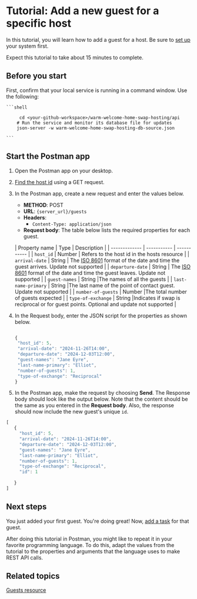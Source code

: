 # Tutorial: Add a new guest for a specific host

 In this tutorial, you will learn how to add a guest for a host. Be sure to [set up](before-you-start-tutorials.md) your system first.

Expect this tutorial to take about 15 minutes to complete.

## Before you start

First, confirm that your local service is running in a command window. Use the following:

    ```shell
    
         cd <your-github-workspace>/warm-welcome-home-swap-hosting/api
        # Run the service and monitor its database file for updates
        json-server -w warm-welcome-home-swap-hosting-db-source.json
        
    ```

## Start the Postman app

1. Open the Postman app on your desktop.
1. [Find the host id](../api/users_CRUDref/get-all-hosts.md) using a GET request.
1. In the Postman app, create a new request and enter the values below.
    * **METHOD**: POST
    * **URL**: `{server_url}/guests`
    * **Headers**:
        * `Content-Type: application/json`
    * **Request body**:
        The table below lists the required properties for each guest.

    | Property name | Type | Description |
| ------------- | ----------- | ----------- |
| `host_id` | Number | Refers to the host id in the hosts resource |
| `arrival-date` | String | The [ISO 8601](https://en.wikipedia.org/wiki/ISO_8601) format of the date and time the guest arrives. Update not supported |
| `departure-date` | String | The [ISO 8601](https://en.wikipedia.org/wiki/ISO_8601) format of the date and time the guest leaves. Update not supported |
| `guest-names` | String |The names of all the guests |
| `last-name-primary` | String |The last name of the point of contact guest. Update not supported |
| `number-of-guests` | Number |The total number of guests expected |
| `type-of-exchange` | String |Indicates if swap is reciprocal or for guest points. Optional and update not supported |

1. In the Request body, enter the JSON script for the properties as shown below.

    ```js

   {
     "host_id": 5,
     "arrival-date": "2024-11-26T14:00",
     "departure-date": "2024-12-03T12:00", 
     "guest-names": "Jane Eyre",
     "last-name-primary": "Elliot",
     "number-of-guests": 1,
     "type-of-exchange": "Reciprocal"    
   }

    ```

1. In the Postman app, make the request by choosing **Send**. The Response body should look like the output below. Note that the content should be the same as you entered in the **Request body**. Also, the response should now include the new guest's unique `id`.

```js
[
   {
     "host_id": 5,
     "arrival-date": "2024-11-26T14:00",
     "departure-date": "2024-12-03T12:00", 
     "guest-names": "Jane Eyre",
     "last-name-primary": "Elliot",
     "number-of-guests": 1,
     "type-of-exchange": "Reciprocal",
     "id": 1
    
   }
]
```

## Next steps

You just added your first guest. You're doing great! Now, [add a task](tutorial-add-new-task.md) for that guest.

After doing this tutorial in Postman, you might like to repeat it in your favorite programming language. To do this, adapt the values from the tutorial to the properties and arguments that the language uses to make REST API calls.

## Related topics

[Guests resource](../api/house_exchanges.md)
